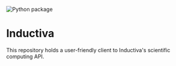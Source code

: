 ![Python package](https://github.com/inductiva/inductiva/actions/workflows/python-package.yml/badge.svg)

# Inductiva

This repository holds a user-friendly client to Inductiva's scientific computing API.
